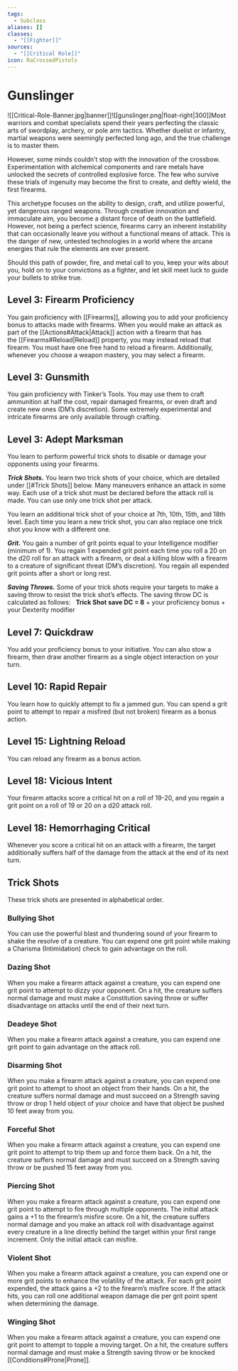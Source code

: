 ```yaml
---
tags:
  - Subclass
aliases: []
classes:
  - "[[Fighter]]"
sources:
  - "[[Critical Role]]"
icon: RaCrossedPistols
---
```


# Gunslinger

![[Critical-Role-Banner.jpg|banner]]![[gunslinger.png|float-right|300]]Most warriors and combat specialists spend their years perfecting the classic arts of swordplay, archery, or pole arm tactics. Whether duelist or infantry, martial weapons were seemingly perfected long ago, and the true challenge is to master them.

However, some minds couldn’t stop with the innovation of the crossbow. Experimentation with alchemical components and rare metals have unlocked the secrets of controlled explosive force. The few who survive these trials of ingenuity may become the first to create, and deftly wield, the first firearms.

This archetype focuses on the ability to design, craft, and utilize powerful, yet dangerous ranged weapons. Through creative innovation and immaculate aim, you become a distant force of death on the battlefield. However, not being a perfect science, firearms carry an inherent instability that can occasionally leave you without a functional means of attack. This is the danger of new, untested technologies in a world where the arcane energies that rule the elements are ever present.

Should this path of powder, fire, and metal call to you, keep your wits about you, hold on to your convictions as a fighter, and let skill meet luck to guide your bullets to strike true.

## Level 3: Firearm Proficiency

You gain proficiency with [[Firearms]], allowing you to add your proficiency bonus to attacks made with firearms. When you would make an attack as part of the [[Actions#Attack|Attack]] action with a firearm that has the [[Firearms#Reload|Reload]] property, you may instead reload that firearm. You must have one free hand to reload a firearm. Additionally, whenever you choose a weapon mastery, you may select a firearm.

## Level 3: Gunsmith

You gain proficiency with Tinker’s Tools. You may use them to craft ammunition at half the cost, repair damaged firearms, or even draft and create new ones (DM’s discretion). Some extremely experimental and intricate firearms are only available through crafting.

## Level 3: Adept Marksman

You learn to perform powerful trick shots to disable or damage your opponents using your firearms.

**_Trick Shots._** You learn two trick shots of your choice, which are detailed under [[#Trick Shots]] below. Many maneuvers enhance an attack in some way. Each use of a trick shot must be declared before the attack roll is made. You can use only one trick shot per attack.

You learn an additional trick shot of your choice at 7th, 10th, 15th, and 18th level. Each time you learn a new trick shot, you can also replace one trick shot you know with a different one.

**_Grit._** You gain a number of grit points equal to your Intelligence modifier (minimum of 1). You regain 1 expended grit point each time you roll a 20 on the d20 roll for an attack with a firearm, or deal a killing blow with a firearm to a creature of significant threat (DM’s discretion). You regain all expended grit points after a short or long rest.

**_Saving Throws._** Some of your trick shots require your targets to make a saving throw to resist the trick shot’s effects. The saving throw DC is calculated as follows:   **Trick Shot save DC = 8** + your proficiency bonus + your Dexterity modifier

## Level 7: Quickdraw

You add your proficiency bonus to your initiative. You can also stow a firearm, then draw another firearm as a single object interaction on your turn.

## Level 10: Rapid Repair

You learn how to quickly attempt to fix a jammed gun. You can spend a grit point to attempt to repair a misfired (but not broken) firearm as a bonus action.

## Level 15: Lightning Reload

You can reload any firearm as a bonus action.

## Level 18: Vicious Intent

Your firearm attacks score a critical hit on a roll of 19-20, and you regain a grit point on a roll of 19 or 20 on a d20 attack roll.

## Level 18: Hemorrhaging Critical

Whenever you score a critical hit on an attack with a firearm, the target additionally suffers half of the damage from the attack at the end of its next turn.

## Trick Shots

These trick shots are presented in alphabetical order.

### Bullying Shot

You can use the powerful blast and thundering sound of your firearm to shake the resolve of a creature. You can expend one grit point while making a Charisma (Intimidation) check to gain advantage on the roll.

### Dazing Shot

When you make a firearm attack against a creature, you can expend one grit point to attempt to dizzy your opponent. On a hit, the creature suffers normal damage and must make a Constitution saving throw or suffer disadvantage on attacks until the end of their next turn.

### Deadeye Shot

When you make a firearm attack against a creature, you can expend one grit point to gain advantage on the attack roll.

### Disarming Shot

When you make a firearm attack against a creature, you can expend one grit point to attempt to shoot an object from their hands. On a hit, the creature suffers normal damage and must succeed on a Strength saving throw or drop 1 held object of your choice and have that object be pushed 10 feet away from you.

### Forceful Shot

When you make a firearm attack against a creature, you can expend one grit point to attempt to trip them up and force them back. On a hit, the creature suffers normal damage and must succeed on a Strength saving throw or be pushed 15 feet away from you.

### Piercing Shot

When you make a firearm attack against a creature, you can expend one grit point to attempt to fire through multiple opponents. The initial attack gains a +1 to the firearm’s misfire score. On a hit, the creature suffers normal damage and you make an attack roll with disadvantage against every creature in a line directly behind the target within your first range increment. Only the initial attack can misfire.

### Violent Shot

When you make a firearm attack against a creature, you can expend one or more grit points to enhance the volatility of the attack. For each grit point expended, the attack gains a +2 to the firearm’s misfire score. If the attack hits, you can roll one additional weapon damage die per grit point spent when determining the damage.

### Winging Shot

When you make a firearm attack against a creature, you can expend one grit point to attempt to topple a moving target. On a hit, the creature suffers normal damage and must make a Strength saving throw or be knocked [[Conditions#Prone|Prone]].
